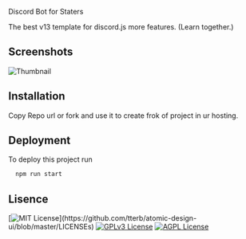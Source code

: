 Discord Bot for Staters

The best v13 template for discord.js 
more features. (Learn together.)


## Screenshots

![Thumbnail](https://media.discordapp.net/attachments/832211530694000663/882536677321633802/20210901_133401.jpg)

  
## Installation

Copy Repo url or fork  and use it to create frok of project in ur hosting.
## Deployment

To deploy this project run

```js
  npm run start 
```

  
## Lisence

[![MIT License](https://img.shields.io/apm/l/atomic-design-ui.svg?)](https://github.com/tterb/atomic-design-ui/blob/master/LICENSEs)
[![GPLv3 License](https://img.shields.io/badge/License-GPL%20v3-yellow.svg)](https://opensource.org/licenses/)
[![AGPL License](https://img.shields.io/badge/license-AGPL-blue.svg)](http://www.gnu.org/licenses/agpl-3.0)

  
